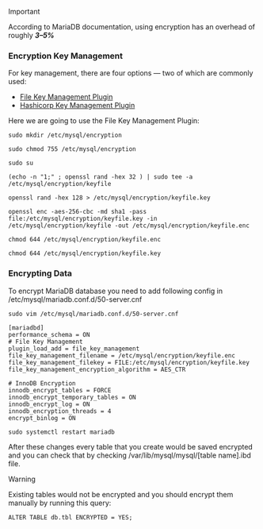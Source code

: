 > [!IMPORTANT] 
> According to MariaDB documentation, using encryption has an overhead of roughly **_3–5%_**

### Encryption Key Management

For key management, there are four options — two of which are commonly used:

- [File Key Management Plugin](https://mariadb.com/kb/en/file-key-management-encryption-plugin/)
- [Hashicorp Key Management Plugin](https://mariadb.com/kb/en/hashicorp-key-management-plugin/)

Here we are going to use the File Key Management Plugin:

`sudo mkdir /etc/mysql/encryption`

`sudo chmod 755 /etc/mysql/encryption`

`sudo su`

`(echo -n "1;" ; openssl rand -hex 32 ) | sudo tee -a /etc/mysql/encryption/keyfile`

`openssl rand -hex 128 > /etc/mysql/encryption/keyfile.key`

`openssl enc -aes-256-cbc -md sha1 -pass file:/etc/mysql/encryption/keyfile.key -in /etc/mysql/encryption/keyfile -out /etc/mysql/encryption/keyfile.enc`

`chmod 644 /etc/mysql/encryption/keyfile.enc`

`chmod 644 /etc/mysql/encryption/keyfile.key`

### Encrypting Data

To encrypt MariaDB database you need to add following config in /etc/mysql/mariadb.conf.d/50-server.cnf 

`sudo vim /etc/mysql/mariadb.conf.d/50-server.cnf`

```Mariadb
[mariadbd]
performance_schema = ON
# File Key Management
plugin_load_add = file_key_management
file_key_management_filename = /etc/mysql/encryption/keyfile.enc
file_key_management_filekey = FILE:/etc/mysql/encryption/keyfile.key
file_key_management_encryption_algorithm = AES_CTR

# InnoDB Encryption
innodb_encrypt_tables = FORCE
innodb_encrypt_temporary_tables = ON
innodb_encrypt_log = ON
innodb_encryption_threads = 4
encrypt_binlog = ON
```

`sudo systemctl restart mariadb`

After these changes every table that you create would be saved encrypted and you can check that by checking /var/lib/mysql/mysql/[table name].ibd file.

> [!WARNING]
> Existing tables would not be encrypted and you should encrypt them manually by running this query:

`ALTER TABLE db.tbl ENCRYPTED = YES;`
